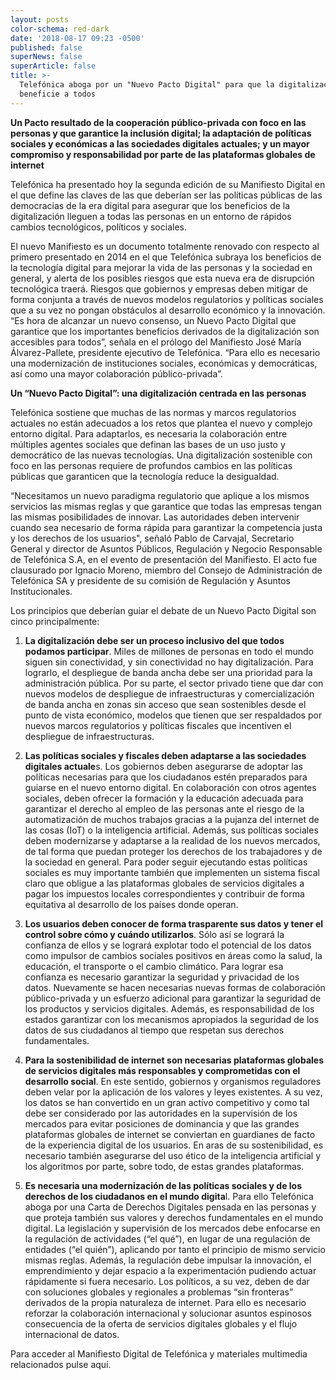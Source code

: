 ```yaml
---
layout: posts
color-schema: red-dark
date: '2018-08-17 09:23 -0500'
published: false
superNews: false
superArticle: false
title: >-
  Telefónica aboga por un "Nuevo Pacto Digital" para que la digitalización
  beneficie a todos
---
```

**Un Pacto resultado de la cooperación público-privada con foco en las personas y que garantice la inclusión digital; la adaptación de políticas sociales y económicas a las sociedades digitales actuales; y un mayor compromiso y responsabilidad por parte de las plataformas globales de internet**

Telefónica ha presentado hoy la segunda edición de su Manifiesto Digital en el que define las claves de las que deberían ser las políticas públicas de las democracias de la era digital para asegurar que los beneficios de la digitalización lleguen a todas las personas en un entorno de rápidos cambios tecnológicos, políticos y sociales. 

El nuevo Manifiesto es un documento totalmente renovado con respecto al primero presentado en 2014 en el que Telefónica subraya los beneficios de la tecnología digital para mejorar la vida de las personas y la sociedad en general, y alerta de los posibles riesgos que esta nueva era de disrupción tecnológica traerá. Riesgos que gobiernos y empresas deben mitigar de forma conjunta a través de nuevos modelos regulatorios y políticas sociales que a su vez no pongan obstáculos al desarrollo económico y la innovación. “Es hora de alcanzar un nuevo consenso, un Nuevo Pacto Digital que garantice que los importantes beneficios derivados de la digitalización son accesibles para todos”, señala en el prólogo del Manifiesto José María Álvarez-Pallete, presidente ejecutivo de Telefónica. “Para ello es necesario una modernización de instituciones sociales, económicas y democráticas, así como una mayor colaboración público-privada”. 

**Un “Nuevo Pacto Digital”:  una digitalización centrada en las personas**

Telefónica sostiene que muchas de las normas y marcos regulatorios actuales no están adecuados a los retos que plantea el nuevo y complejo entorno digital. Para adaptarlos, es necesaria la colaboración entre múltiples agentes sociales que definan las bases de un uso justo y democrático de las nuevas tecnologías. Una digitalización sostenible con foco en las personas requiere de profundos cambios en las políticas públicas que garanticen que la tecnología reduce la desigualdad. 

“Necesitamos un nuevo paradigma regulatorio que aplique a los mismos servicios las mismas reglas y que garantice que todas las empresas tengan las mismas posibilidades de innovar. Las autoridades deben intervenir cuando sea necesario de forma rápida para garantizar la competencia justa y los derechos de los usuarios", señaló Pablo de Carvajal, Secretario General y director de Asuntos Públicos, Regulación y Negocio Responsable de Telefónica S.A, en el evento de presentación del Manifiesto. El acto fue clausurado por Ignacio Moreno, miembro del Consejo de Administración de Telefónica SA y presidente de su comisión de Regulación y Asuntos Institucionales.

Los principios que deberían guiar el debate de un Nuevo Pacto Digital son cinco principalmente:

1.	**La digitalización debe ser un proceso inclusivo del que todos podamos participar**. Miles de millones de personas en todo el mundo siguen sin conectividad, y sin conectividad no hay digitalización. Para lograrlo, el despliegue de banda ancha debe ser una prioridad para la administración pública. Por su parte, el sector privado tiene que dar con nuevos modelos de despliegue de infraestructuras y comercialización de banda ancha en zonas sin acceso que sean sostenibles desde el punto de vista económico, modelos que tienen que ser respaldados por nuevos marcos regulatorios y políticas fiscales que incentiven el despliegue de infraestructuras.  

2.	**Las políticas sociales y fiscales deben adaptarse a las sociedades digitales actuale**s. Los gobiernos deben asegurarse de adoptar las políticas necesarias para que los ciudadanos estén preparados para guiarse en el nuevo entorno digital. En colaboración con otros agentes sociales, deben ofrecer la formación y la educación adecuada para garantizar el derecho al empleo de las personas ante el riesgo de la automatización de muchos trabajos gracias a la pujanza del internet de las cosas (IoT) o la inteligencia artificial. Además, sus políticas sociales deben modernizarse y adaptarse a la realidad de los nuevos mercados, de tal forma que puedan proteger los derechos de los trabajadores y de la sociedad en general. Para poder seguir ejecutando estas políticas sociales es muy importante también que implementen un sistema fiscal claro que obligue a las plataformas globales de servicios digitales a pagar los impuestos locales correspondientes y contribuir de forma equitativa al desarrollo de los países donde operan.

3.	**Los usuarios deben conocer de forma trasparente sus datos y tener el control sobre cómo y cuándo utilizarlos**. Sólo así se logrará la confianza de ellos y se logrará explotar todo el potencial de los datos como impulsor de cambios sociales positivos en áreas como la salud, la educación, el transporte o el cambio climático. Para lograr esa confianza es necesario garantizar la seguridad y privacidad de los datos. Nuevamente se hacen necesarias nuevas formas de colaboración público-privada y un esfuerzo adicional para garantizar la seguridad de los productos y servicios digitales. Además, es responsabilidad de los estados garantizar con los mecanismos apropiados la seguridad de los datos de sus ciudadanos al tiempo que respetan sus derechos fundamentales. 

4.	**Para la sostenibilidad de internet son necesarias plataformas globales de servicios digitales más responsables y comprometidas con el desarrollo social**. En este sentido, gobiernos y organismos reguladores deben velar por la aplicación de los valores y leyes existentes. A su vez, los datos se han convertido en un gran activo competitivo y como tal debe ser considerado por las autoridades en la supervisión de los mercados para evitar posiciones de dominancia y que las grandes plataformas globales de internet se conviertan en guardianes de facto de la experiencia digital de los usuarios. En aras de su sostenibilidad, es necesario también asegurarse del uso ético de la inteligencia artificial y los algoritmos por parte, sobre todo, de estas grandes plataformas.  

5.	**Es necesaria una modernización de las políticas sociales y de los derechos de los ciudadanos en el mundo digita**l. Para ello Telefónica aboga por una Carta de Derechos Digitales pensada en las personas y que proteja también sus valores y derechos fundamentales en el mundo digital. La legislación y supervisión de los mercados debe enfocarse en la regulación de actividades (“el qué”), en lugar de una regulación de entidades (“el quién”), aplicando por tanto el principio de mismo servicio mismas reglas. Además, la regulación debe impulsar la innovación, el emprendimiento y dejar espacio a la experimentación pudiendo actuar rápidamente si fuera necesario. Los políticos, a su vez, deben de dar con soluciones globales y regionales a problemas “sin fronteras” derivados de la propia naturaleza de internet. Para ello es necesario reforzar la colaboración internacional y solucionar asuntos espinosos consecuencia de la oferta de servicios digitales globales y el flujo internacional de datos. 

Para acceder al Manifiesto Digital de Telefónica y materiales multimedia relacionados pulse aquí. 
